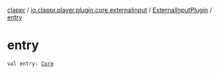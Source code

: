 [clappr](../../index.md) / [io.clappr.player.plugin.core.externalinput](../index.md) / [ExternalInputPlugin](index.md) / [entry](./entry.md)

# entry

`val entry: `[`Core`](../../io.clappr.player.plugin/-plugin-entry/-core/index.md)